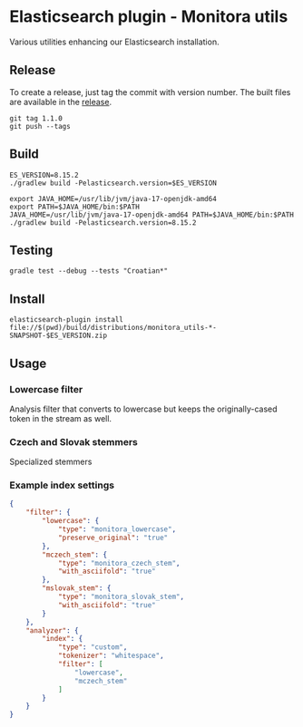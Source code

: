 # Elasticsearch plugin - Monitora utils

Various utilities enhancing our Elasticsearch installation.

## Release

To create a release, just tag the commit with version number. The built files are available
in the [release](https://github.com/monitora-media/es-utils/releases/latest).

    git tag 1.1.0
    git push --tags

## Build

    ES_VERSION=8.15.2
    ./gradlew build -Pelasticsearch.version=$ES_VERSION

    export JAVA_HOME=/usr/lib/jvm/java-17-openjdk-amd64
    export PATH=$JAVA_HOME/bin:$PATH
    JAVA_HOME=/usr/lib/jvm/java-17-openjdk-amd64 PATH=$JAVA_HOME/bin:$PATH ./gradlew build -Pelasticsearch.version=8.15.2


## Testing

    gradle test --debug --tests "Croatian*"

## Install

    elasticsearch-plugin install file://$(pwd)/build/distributions/monitora_utils-*-SNAPSHOT-$ES_VERSION.zip

## Usage

### Lowercase filter

Analysis filter that converts to lowercase but keeps the originally-cased token in the stream as
well.

### Czech and Slovak stemmers

Specialized stemmers

### Example index settings

```json
{
    "filter": {
        "lowercase": {
            "type": "monitora_lowercase",
            "preserve_original": "true"
        },
        "mczech_stem": {
            "type": "monitora_czech_stem",
            "with_asciifold": "true"
        },
        "mslovak_stem": {
            "type": "monitora_slovak_stem",
            "with_asciifold": "true"
        }
    },
    "analyzer": {
        "index": {
            "type": "custom",
            "tokenizer": "whitespace",
            "filter": [
                "lowercase",
                "mczech_stem"
            ]
        }
    }
}
```
